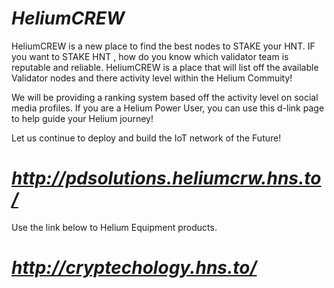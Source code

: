 # _HeliumCREW_
HeliumCREW is a new place to find the best nodes to STAKE your HNT. IF you want to STAKE HNT , how do you know which validator team is reputable and reliable. HeliumCREW is a place that will list off the available Validator nodes and there activity level within the Helium Commuity! 

We will be providing a ranking system based off the activity level on social media profiles. If you are a Helium Power User, you can use this d-link page to help guide your Helium journey!

Let us continue to deploy and build the IoT network of the Future!

# _http://pdsolutions.heliumcrw.hns.to/_

Use the link below to Helium Equipment products.

# _http://cryptechology.hns.to/_


